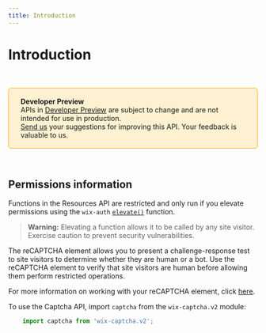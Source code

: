 ```yaml
---
title: Introduction
---
```

# Introduction

&nbsp;

<div style="background-color: #FEF1D1; padding: 18px 24px; border-radius: 6px; border: 1px solid #FDB10C; box-sizing: border-box; display: inline-block">
    <b>Developer Preview</b>
    <br/>
    <span>APIs in <a href="https://www.wix.com/velo/reference/api-overview/developer-preview">Developer Preview</a> are subject to change and are not intended for use in production.<br/><a href="mailto:velo-preview-feedback@wix.com">Send us</a> your suggestions for improving this API. Your feedback is valuable to us.</span>
</div>

&nbsp;

## Permissions information

Functions in the Resources API are restricted and only run if you elevate permissions using the `wix-auth` [`elevate()`](https://www.wix.com/velo/reference/wix-auth/elevate) function.

<blockquote class='warning'>
<p><strong>Warning:</strong> Elevating a function allows it to be called by any site visitor. Exercise caution to prevent security vulnerabilities.</p>
</blockquote>

The reCAPTCHA element allows you to present a challenge-response test to site visitors to determine whether they are human or a bot. Use the reCAPTCHA element to verify that site visitors are human before allowing them perform restricted operations.

For more information on working with your reCAPTCHA element, click [here](https://support.wix.com/en/article/velo-tutorial-using-recaptcha-to-protect-data-submission).

To use the Captcha API, import `captcha` from the `wix-captcha.v2` module:

```javascript
    import captcha from 'wix-captcha.v2';   
```